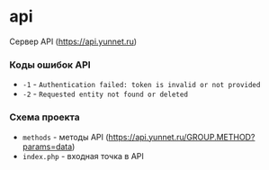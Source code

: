 # api

Сервер API (https://api.yunnet.ru)

### Коды ошибок API
- `-1` - `Authentication failed: token is invalid or not provided`
- `-2` - `Requested entity not found or deleted`

### Схема проекта
- `methods` - методы API (https://api.yunnet.ru/GROUP.METHOD?params=data)
- `index.php` - входная точка в API